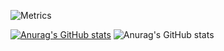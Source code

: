 ![Metrics](https://metrics.lecoq.io/aaaapplesoda?template=classic&introduction=1&languages=1&gists=1&languages.limit=8&languages.sections=most-used&languages.colors=github&languages.threshold=0%25&languages.indepth=false&languages.analysis.timeout=15&languages.categories=markup%2C%20programming&languages.recent.categories=markup%2C%20programming&languages.recent.load=300&languages.recent.days=14&introduction.title=true&config.timezone=Asia%2FBangkok)

[![Anurag's GitHub stats](https://github-readme-stats.vercel.app/api?username=aaaapplesoda)](https://github.com/anuraghazra/github-readme-stats)
![Anurag's GitHub stats](https://github-readme-stats.vercel.app/api?username=aaaapplesoda&show_icons=true)


